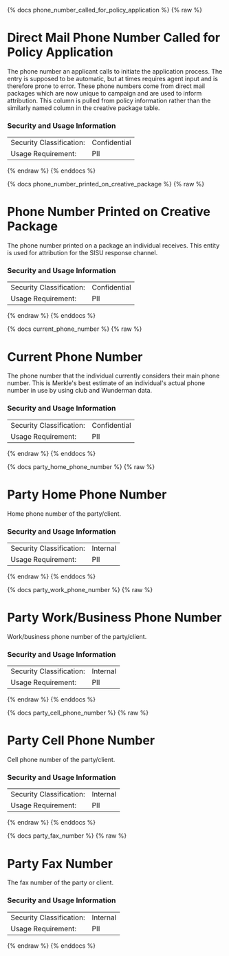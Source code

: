 {% docs phone_number_called_for_policy_application %}
{% raw %}

# Direct Mail Phone Number Called for Policy Application

The phone number an applicant calls to initiate the application process.
The entry is supposed to be automatic, but at times requires agent input
and is therefore prone to error. These phone numbers come from direct mail
packages which are now unique to campaign and are used to inform 
attribution. This column is pulled from policy information rather 
than the similarly named column in the creative package table.

### Security and Usage Information
|     |     |
| --- | --- |
| Security Classification: | Confidential |
| Usage Requirement:       | PII |

{% endraw %}
{% enddocs %}

{% docs phone_number_printed_on_creative_package %}
{% raw %}
# Phone Number Printed on Creative Package

The phone number printed on a package an individual receives. This entity
is used for attribution for the SISU response channel.

### Security and Usage Information
|     |     |
| --- | --- |
| Security Classification: | Confidential |
| Usage Requirement:       | PII |

{% endraw %}
{% enddocs %}

{% docs current_phone_number %}
{% raw %}

# Current Phone Number

The phone number that the individual currently considers their main phone number. This is
Merkle's best estimate of an individual's actual phone number in use by using club and Wunderman
data. 

### Security and Usage Information
|     |     |
| --- | --- |
| Security Classification: | Confidential |
| Usage Requirement:       | PII |

{% endraw %}
{% enddocs %}

{% docs party_home_phone_number %}
{% raw %}

<a name="party_home_phone_number"></a>
# Party Home Phone Number
Home phone number of the party/client.

### Security and Usage Information
|     |     |
| --- | --- |
| Security Classification: | Internal |
| Usage Requirement:       | PII |

{% endraw %}
{% enddocs %}

{% docs party_work_phone_number %}
{% raw %}

<a name="party_work_phone_number"></a>
# Party Work/Business Phone Number
Work/business phone number of the party/client.

### Security and Usage Information
|     |     |
| --- | --- |
| Security Classification: | Internal |
| Usage Requirement:       | PII |

{% endraw %}
{% enddocs %}

{% docs party_cell_phone_number %}
{% raw %}

<a name="party_cell_phone_number"></a>
# Party Cell Phone Number
Cell phone number of the party/client.

### Security and Usage Information
|     |     |
| --- | --- |
| Security Classification: | Internal |
| Usage Requirement:       | PII |

{% endraw %}
{% enddocs %}

{% docs party_fax_number %}
{% raw %}

<a name="party_fax_number"></a>
# Party Fax Number
The fax number of the party or client.

### Security and Usage Information
|     |     |
| --- | --- |
| Security Classification: | Internal |
| Usage Requirement:       | PII |

{% endraw %}
{% enddocs %}

